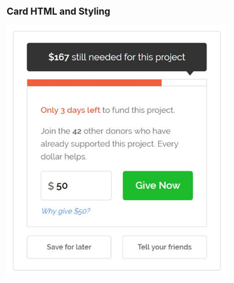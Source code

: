 ## Card HTML and Styling


![Project Support Card](https://github.com/ibazuzo/Card-Styling/blob/master/screenshot.JPG)